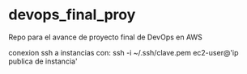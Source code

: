# devops_final_proy
Repo para el avance de proyecto final de DevOps en AWS

conexion ssh a instancias con:
ssh -i ~/.ssh/clave.pem ec2-user@'ip publica de instancia'